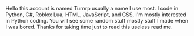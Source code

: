 Hello this account is named Turnrp usually a name I use most.
I code in Python, C#, Roblox Lua, HTML, JavaScript, and CSS, I'm mostly interested in Python coding.
You will see some random stuff mostly stuff I made when I was bored.
Thanks for taking time just to read this useless read me.
